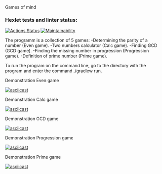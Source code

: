 Games of mind

### Hexlet tests and linter status:
[![Actions Status](https://github.com/NIvanow/java-project-61/actions/workflows/hexlet-check.yml/badge.svg)](https://github.com/NIvanow/java-project-61/actions)
[![Maintainability](https://api.codeclimate.com/v1/badges/6b06a7c6fce809d59d19/maintainability)](https://codeclimate.com/github/NIvanow/java-project-61/maintainability)

The programm is a collection of 5 games: 
 -Determining the parity of a number (Even game). 
 -Two numbers calculator (Calc game). 
 -Finding GCD (GCD game). 
 -Finding the missing number in progression (Progression game). 
 -Definition of prime number (Prime game).
 

To run the program on the command line, go to the directory with the program and enter the command ./gradlew run.

Demonstration Even game

[![asciicast](https://asciinema.org/a/97TF2GVhTEkCsapyEONgNHnTv.svg)](https://asciinema.org/a/97TF2GVhTEkCsapyEONgNHnTv)

Demonstration Calc game

[![asciicast](https://asciinema.org/a/jwRHdHOEJVtfYq4lXQC1EivIi.svg)](https://asciinema.org/a/jwRHdHOEJVtfYq4lXQC1EivIi)

Demonstration GCD game

[![asciicast](https://asciinema.org/a/H2h70Go8JDknd51zKZEvxJLb3.svg)](https://asciinema.org/a/H2h70Go8JDknd51zKZEvxJLb3)

Demonstration Progression game

[![asciicast](https://asciinema.org/a/uO6jWkwcl2qb4psNid65SMeZq.svg)](https://asciinema.org/a/uO6jWkwcl2qb4psNid65SMeZq)

Demonstration Prime game

[![asciicast](https://asciinema.org/a/a2G09cTZL62c9bQmxX0wvfJAv.svg)](https://asciinema.org/a/a2G09cTZL62c9bQmxX0wvfJAv)

